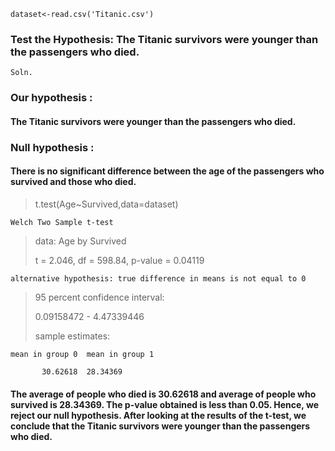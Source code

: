     dataset<-read.csv('Titanic.csv')
### Test the Hypothesis: The Titanic survivors were younger than the passengers who died. 
    Soln.
### Our hypothesis : 
#### The Titanic survivors were younger than the passengers who died.
### Null hypothesis :
#### There is no significant difference between the age of the passengers who survived and those who died.

> t.test(Age~Survived,data=dataset)

  	Welch Two Sample t-test

> data:  Age by Survived
>
> t = 2.046, df = 598.84, p-value = 0.04119

    alternative hypothesis: true difference in means is not equal to 0

> 95 percent confidence interval:
>
>  0.09158472 - 4.47339446
>
> sample estimates:

    mean in group 0  mean in group 1

           30.62618  28.34369 

#### The average of people who died is 30.62618 and average of people who survived is 28.34369. The p-value obtained is less than 0.05. Hence, we reject our null hypothesis. After looking at the results of the t-test, we conclude that the Titanic survivors were younger than the passengers who died.
